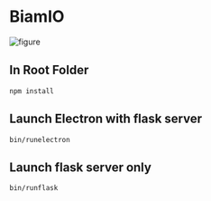 # BiamIO 

![figure](/assets/BiamIO_Poster.png)  

## In Root Folder
```
npm install
```

## Launch Electron with flask server
```
bin/runelectron
```

## Launch flask server only
```
bin/runflask
```
